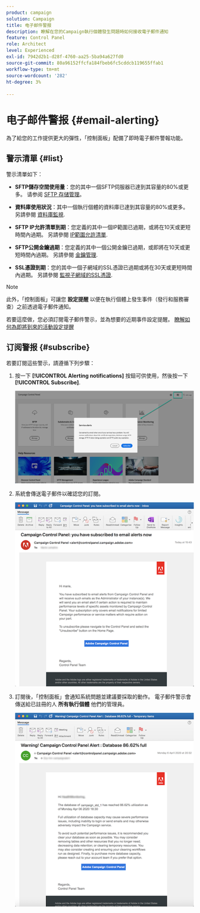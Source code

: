 ```yaml
---
product: campaign
solution: Campaign
title: 电子邮件警报
description: 瞭解在您的Campaign執行個體發生問題時如何接收電子郵件通知
feature: Control Panel
role: Architect
level: Experienced
exl-id: 7942d2b1-d28f-4760-aa25-5ba94a627fd0
source-git-commit: 80a96152ffcfa184fbeb6fc5cddcb119655ffab1
workflow-type: tm+mt
source-wordcount: '282'
ht-degree: 3%

---
```


# 电子邮件警报 {#email-alerting}

為了給您的工作提供更大的彈性，「控制面板」配備了即時電子郵件警報功能。

## 警示清單 {#list}

警示清單如下：

* **SFTP儲存空間使用量**：您的其中一個SFTP伺服器已達到其容量的80%或更多。 请参阅 [SFTP 存储管理](../../sftp/using/sftp-storage-management.md)。

* **資料庫使用狀況**：其中一個執行個體的資料庫已達到其容量的80%或更多。 另請參閱 [資料庫監視](../../performance-monitoring/using/database-monitoring.md).

* **SFTP IP允許清單到期**：您定義的其中一個IP範圍已過期，或將在10天或更短時間內過期。 另請參閱 [IP範圍允許清單](../../sftp/using/ip-range-allow-listing.md).

* **SFTP公開金鑰過期**：您定義的其中一個公開金鑰已過期，或即將在10天或更短時間內過期。 另請參閱 [金鑰管理](../../sftp/using/key-management.md).

* **SSL憑證到期**：您的其中一個子網域的SSL憑證已過期或將在30天或更短時間內過期。 另請參閱 [監視子網域的SSL憑證](../../subdomains-certificates/using/monitoring-ssl-certificates.md).

<!--* **Long running Queries**: A query has been running for more than 24 hours on one of your instances. See [Monitoring active queries](database-active-queries.md).-->

>[!NOTE]
>
>此外，「控制面板」可讓您 **設定提醒** 以便在執行個體上發生事件（發行和服務審查）之前透過電子郵件通知。
>
>若要這麼做，您必須訂閱電子郵件警示，並為想要的近期事件設定提醒。 [瞭解如何為即將到來的活動設定提醒](../../service-events/service-events.md#reminders)

## 订阅警报 {#subscribe}

若要訂閱這些警示，請遵循下列步驟：

1. 按一下 **[!UICONTROL Alerting notifications]** 按鈕可供使用，然後按一下 **[!UICONTROL Subscribe]**.

   ![](assets/subscribing.png)

1. 系統會傳送電子郵件以確認您的訂閱。

   ![](assets/email_subscription.png)

1. 訂閱後，「控制面板」會通知系統問題並建議要採取的動作。 電子郵件警示會傳送給已註冊的人 **所有執行個體** 他們的管理員。

   ![](assets/alert_sample.png)

